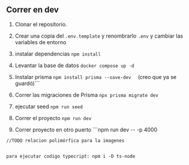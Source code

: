 
## Correr en dev

1. Clonar el repositorio.
2. Crear una copia del ```.env.template``` y renombrarlo ```.env``` y cambiar las variables de entorno 
3. instalar dependencias ```npm install```
4. Levantar la base de datos ```docker compose up -d```

5. Instalar prisma ```npm install prisma --save-dev 
``` (creo que ya se guardó)```
6. Correr las migraciones de Prisma ```npx prisma migrate dev``` 
7. ejecutar seed ```npm run seed```
5. Correr el proyecto ```npm run dev```
8. Correr proyecto en otro puerto ```npm run dev -- -p 4000
```
//TODO relacion polimórfica para la imagenes


para ejecutar codigo typecript: npm i -D ts-node

